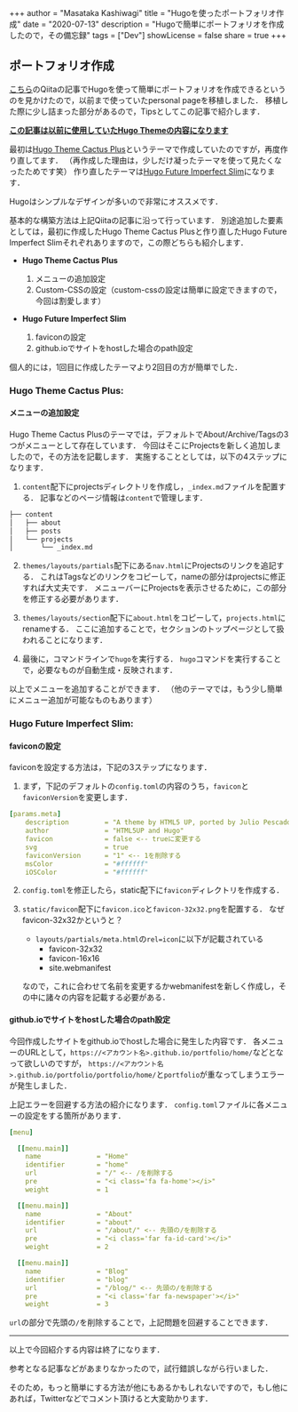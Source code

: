 +++
author = "Masataka Kashiwagi"
title = "Hugoを使ったポートフォリオ作成"
date = "2020-07-13"
description = "Hugoで簡単にポートフォリオを作成したので，その備忘録"
tags = ["Dev"]
showLicense = false
share = true
+++

## ポートフォリオ作成

[こちら](https://qiita.com/ysdyt/items/a581277dd1312a0e83c3)のQiitaの記事でHugoを使って簡単にポートフォリオを作成できるというのを見かけたので，以前まで使っていたpersonal pageを移植しました．
移植した際に少し詰まった部分があるので，Tipsとしてこの記事で紹介します．

<u>**この記事は以前に使用していたHugo Themeの内容になります**</u>

最初は[Hugo Theme Cactus Plus](https://github.com/nodejh/hugo-theme-cactus-plus)というテーマで作成していたのですが，再度作り直してます．
（再作成した理由は，少しだけ凝ったテーマを使って見たくなったためです笑）
作り直したテーマは[Hugo Future Imperfect Slim](https://github.com/pacollins/hugo-future-imperfect-slim)になります．

Hugoはシンプルなデザインが多いので非常にオススメです．

基本的な構築方法は上記Qiitaの記事に沿って行っています．
別途追加した要素としては，最初に作成したHugo Theme Cactus Plusと作り直したHugo Future Imperfect Slimそれぞれありますので，この際どちらも紹介します．

* **Hugo Theme Cactus Plus**
    1. メニューの追加設定
    2. Custom-CSSの設定（custom-cssの設定は簡単に設定できますので，今回は割愛します）

* **Hugo Future Imperfect Slim**
    1. faviconの設定
    2. github.ioでサイトをhostした場合のpath設定

個人的には，1回目に作成したテーマより2回目の方が簡単でした．

### Hugo Theme Cactus Plus:

#### メニューの追加設定

Hugo Theme Cactus Plusのテーマでは，デフォルトでAbout/Archive/Tagsの3つがメニューとして存在しています．
今回はそこにProjectsを新しく追加しましたので，その方法を記載します．
実施することとしては，以下の4ステップになります．

1. `content`配下にprojectsディレクトリを作成し，`_index.md`ファイルを配置する．
記事などのページ情報は`content`で管理します．

```bash
├── content
│   ├── about
│   ├── posts
│   └── projects
│       └── _index.md
```

2. `themes/layouts/partials`配下にある`nav.html`にProjectsのリンクを追記する．
これはTagsなどのリンクをコピーして，nameの部分はprojectsに修正すれば大丈夫です．
メニューバーにProjectsを表示させるために，この部分を修正する必要があります．

3. `themes/layouts/section`配下に`about.html`をコピーして，`projects.html`にrenameする．
ここに追加することで，セクションのトップページとして扱われることになります．

4. 最後に，コマンドラインで`hugo`を実行する．
`hugo`コマンドを実行することで，必要なものが自動生成・反映されます．

以上でメニューを追加することができます．
（他のテーマでは，もう少し簡単にメニュー追加が可能なものもあります）

### Hugo Future Imperfect Slim:

#### faviconの設定

faviconを設定する方法は，下記の3ステップになります．

1. まず，下記のデフォルトの`config.toml`の内容のうち，`favicon`と`faviconVersion`を変更します．

```yaml
[params.meta]
    description         = "A theme by HTML5 UP, ported by Julio Pescador. Slimmed and enhanced by Patrick Collins. Multilingual by StatnMap. Powered by Hugo."
    author              = "HTML5UP and Hugo"
    favicon             = false <-- trueに変更する
    svg                 = true
    faviconVersion      = "1" <-- 1を削除する
    msColor             = "#ffffff"
    iOSColor            = "#ffffff"
```

2. `config.toml`を修正したら，static配下に`favicon`ディレクトリを作成する．

3. `static/favicon`配下に`favicon.ico`と`favicon-32x32.png`を配置する．
    なぜfavicon-32x32かというと？
	* `layouts/partials/meta.html`の`rel=icon`に以下が記載されている
	    * favicon-32x32
		* favicon-16x16
		* site.webmanifest

    なので，これに合わせて名前を変更するかwebmanifestを新しく作成し，その中に諸々の内容を記載する必要がある．

#### github.ioでサイトをhostした場合のpath設定

今回作成したサイトをgithub.ioでhostした場合に発生した内容です．
各メニューのURLとして，`https://<アカウント名>.github.io/portfolio/home/`などとなって欲しいのですが，
`https://<アカウント名>.github.io/portfolio/portfolio/home/`と`portfolio`が重なってしまうエラーが発生しました．

上記エラーを回避する方法の紹介になります．
`config.toml`ファイルに各メニューの設定をする箇所があります．

```yaml
[menu]

  [[menu.main]]
    name              = "Home"
    identifier        = "home"
    url               = "/" <-- /を削除する
    pre               = "<i class='fa fa-home'></i>"
    weight            = 1

  [[menu.main]]
    name              = "About"
    identifier        = "about"
    url               = "/about/" <-- 先頭の/を削除する
    pre               = "<i class='far fa-id-card'></i>"
    weight            = 2

  [[menu.main]]
    name              = "Blog"
    identifier        = "blog"
    url               = "/blog/" <-- 先頭の/を削除する
    pre               = "<i class='far fa-newspaper'></i>"
    weight            = 3
```

`url`の部分で先頭の`/`を削除することで，上記問題を回避することできます．
***

以上で今回紹介する内容は終了になります．

参考となる記事などがあまりなかったので，試行錯誤しながら行いました．

そのため，もっと簡単にする方法が他にもあるかもしれないですので，もし他にあれば，Twitterなどでコメント頂けると大変助かります．